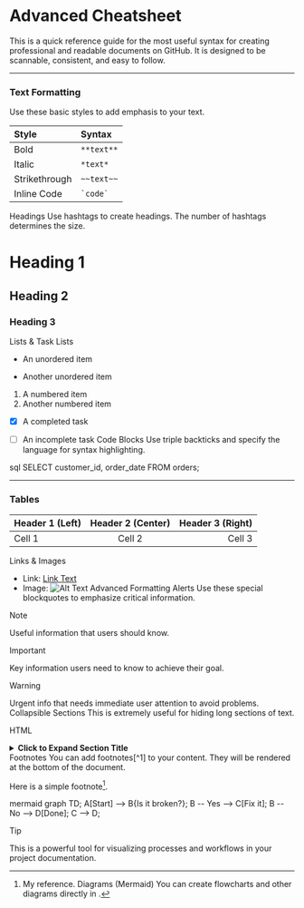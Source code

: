 

# Advanced  Cheatsheet

This is a quick reference guide for the most useful  syntax for creating professional and readable documents on GitHub. It is designed to be scannable, consistent, and easy to follow.

---

### **Text Formatting**

Use these basic styles to add emphasis to your text.


| Style         | Syntax        |
| :------------ | :------------ |
| Bold          | `**text**`    |
| Italic        | `*text*`      |
| Strikethrough | `~~text~~`    |
| Inline Code   | `` `code` ``  |
Headings
Use hashtags to create headings. The number of hashtags determines the size.



# Heading 1
## Heading 2
### Heading 3
Lists & Task Lists


* An unordered item
- Another unordered item

1. A numbered item
2. Another numbered item

- [x] A completed task
- [ ] An incomplete task
Code Blocks
Use triple backticks and specify the language for syntax highlighting.



sql
SELECT
    customer_id,
    order_date
FROM orders;

---

### **Tables**

| Header 1 (Left) | Header 2 (Center) | Header 3 (Right) |
| :-------------- | :---------------: | ---------------: |
| Cell 1          |      Cell 2       |           Cell 3 |
Links & Images


* Link: [Link Text](https://www.github.com)
* Image: ![Alt Text](URL_to_image)
Advanced Formatting
Alerts
Use these special blockquotes to emphasize critical information.



> [!NOTE]
> Useful information that users should know.

> [!IMPORTANT]
> Key information users need to know to achieve their goal.

> [!WARNING]
> Urgent info that needs immediate user attention to avoid problems.
Collapsible Sections
This is extremely useful for hiding long sections of text.

HTML

<details>
<summary><strong>Click to Expand Section Title</strong></summary>

This is the hidden content. You can put text, images, and even code blocks in here.

</details>
Footnotes
You can add footnotes[^1] to your content. They will be rendered at the bottom of the document.



Here is a simple footnote[^1].

[^1]: My reference.
Diagrams (Mermaid)
You can create flowcharts and other diagrams directly in .



mermaid
graph TD;
    A[Start] --> B{Is it broken?};
    B -- Yes --> C[Fix it];
    B -- No --> D[Done];
    C --> D;

> [!TIP]
> This is a powerful tool for visualizing processes and workflows in your project documentation.
[^1]: This is the text for the footnote.